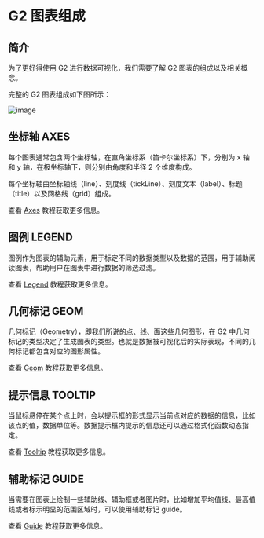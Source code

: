 <!--
index: 1
title: G2 图表组成
resource:
  jsFiles:
    - ${url.dataSet}
    - ${url.g2}
-->

# G2 图表组成

## 简介

为了更好得使用 G2 进行数据可视化，我们需要了解 G2 图表的组成以及相关概念。

完整的 G2 图表组成如下图所示：

![image](https://zos.alipayobjects.com/skylark/313254aa-ff97-4396-9192-3c0f8fc16867/attach/2378/da07b27fb885206a/image.png)


## 坐标轴 AXES

每个图表通常包含两个坐标轴，在直角坐标系（笛卡尔坐标系）下，分别为 x 轴和 y 轴，在极坐标轴下，则分别由角度和半径 2 个维度构成。

每个坐标轴由坐标轴线（line）、刻度线（tickLine）、刻度文本（label）、标题（title）以及网格线（grid）组成。

查看 [Axes](./axes.html) 教程获取更多信息。

## 图例 LEGEND

图例作为图表的辅助元素，用于标定不同的数据类型以及数据的范围，用于辅助阅读图表，帮助用户在图表中进行数据的筛选过滤。

查看 [Legend](./legend.html) 教程获取更多信息。

## 几何标记 GEOM

几何标记（Geometry），即我们所说的点、线、面这些几何图形，在 G2 中几何标记的类型决定了生成图表的类型。也就是数据被可视化后的实际表现，不同的几何标记都包含对应的图形属性。

查看 [Geom](./geom.html) 教程获取更多信息。

## 提示信息 TOOLTIP

当鼠标悬停在某个点上时，会以提示框的形式显示当前点对应的数据的信息，比如该点的值，数据单位等。数据提示框内提示的信息还可以通过格式化函数动态指定。

查看 [Tooltip](./tooltip.html) 教程获取更多信息。

## 辅助标记 GUIDE

当需要在图表上绘制一些辅助线、辅助框或者图片时，比如增加平均值线、最高值线或者标示明显的范围区域时，可以使用辅助标记 guide。

查看 [Guide](./guide.html) 教程获取更多信息。

